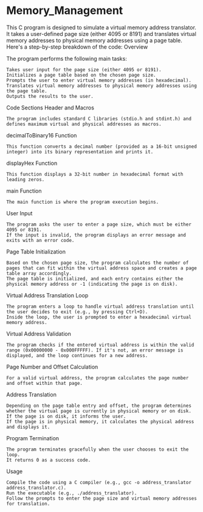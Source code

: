 # Memory_Management

This C program is designed to simulate a virtual memory address translator. It takes a user-defined page size (either 4095 or 8191) and translates virtual memory addresses to physical memory addresses using a page table. Here's a step-by-step breakdown of the code:
Overview

The program performs the following main tasks:

    Takes user input for the page size (either 4095 or 8191).
    Initializes a page table based on the chosen page size.
    Prompts the user to enter virtual memory addresses (in hexadecimal).
    Translates virtual memory addresses to physical memory addresses using the page table.
    Outputs the results to the user.

Code Sections
Header and Macros

    The program includes standard C libraries (stdio.h and stdint.h) and defines maximum virtual and physical addresses as macros.

decimalToBinary16 Function

    This function converts a decimal number (provided as a 16-bit unsigned integer) into its binary representation and prints it.

displayHex Function

    This function displays a 32-bit number in hexadecimal format with leading zeros.

main Function

    The main function is where the program execution begins.

User Input

    The program asks the user to enter a page size, which must be either 4095 or 8191.
    If the input is invalid, the program displays an error message and exits with an error code.

Page Table Initialization

    Based on the chosen page size, the program calculates the number of pages that can fit within the virtual address space and creates a page table array accordingly.
    The page table is initialized, and each entry contains either the physical memory address or -1 (indicating the page is on disk).

Virtual Address Translation Loop

    The program enters a loop to handle virtual address translation until the user decides to exit (e.g., by pressing Ctrl+D).
    Inside the loop, the user is prompted to enter a hexadecimal virtual memory address.

Virtual Address Validation

    The program checks if the entered virtual address is within the valid range (0x00000000 - 0x000FFFFF). If it's not, an error message is displayed, and the loop continues for a new address.

Page Number and Offset Calculation

    For a valid virtual address, the program calculates the page number and offset within that page.

Address Translation

    Depending on the page table entry and offset, the program determines whether the virtual page is currently in physical memory or on disk.
    If the page is on disk, it informs the user.
    If the page is in physical memory, it calculates the physical address and displays it.

Program Termination

    The program terminates gracefully when the user chooses to exit the loop.
    It returns 0 as a success code.

Usage

    Compile the code using a C compiler (e.g., gcc -o address_translator address_translator.c).
    Run the executable (e.g., ./address_translator).
    Follow the prompts to enter the page size and virtual memory addresses for translation.
